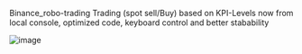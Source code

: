 Binance_robo-trading
Trading (spot sell/Buy) based on KPI-Levels
now from local console, optimized code, keyboard control and better stabability

![image](https://github.com/369Martin369/Binance_robo-trading/assets/26202033/6ecdec80-2833-4d9a-8c92-42f45bca449b)




